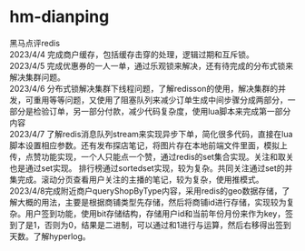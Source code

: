 # hm-dianping
黑马点评redis            
2023/4/4  完成商户缓存，包括缓存击穿的处理，逻辑过期和互斥锁。                      
2023/4/5  完成优惠券的一人一单，通过乐观锁来解决，还有待完成的分布式锁来解决集群问题。    
2023/4/6  分布式锁解决集群下线程问题，了解redisson的使用，解决集群的并发，可重用等等问题，又使用了阻塞队列来减少订单生成中间步骤分成两部分，一部分是检验订单，另一部分付款，减少代码复杂度，使用lua脚本来完成第一部分内容     
2023/4/7 了解redis消息队列stream来实现异步下单，简化很多代码，直接在lua脚本设置相应参数。还有发布探店笔记，将图片存在本地前端文件里面，模拟上传，点赞功能实现，一个人只能点一个赞，通过redis的set集合实现。关注和取关也是通过set实现。
排行榜通过sortedset实现，较为复杂。共同关注通过set的并集完成。滚动分页查看用户关注的主播的笔记，较为复杂，使用推模式。
2023/4/8完成附近商户queryShopByType内容，采用redis的geo数据存储，了解大概的用法，主要是根据商铺类型先存储，然后将商铺id进行存储，实现较为复杂。用户签到功能，使用bit存储结构，存储用户id和当前年份月份来作为key，签到了是1，否则为0，结果是二进制，可以通过和1进行与运算，然后右移得出签到天数。了解hyperlog。

